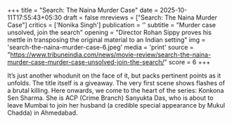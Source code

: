 +++
title = "Search: The Naina Murder Case"
date = 2025-10-11T17:55:43+05:30
draft = false
mreviews = ["Search: The Naina Murder Case"]
critics = ['Nonika Singh']
publication = ''
subtitle = "Murder case unsolved, join the search"
opening = "Director Rohan Sippy proves his mettle in transposing the original material to an Indian setting"
img = 'search-the-naina-murder-case-6.jpeg'
media = 'print'
source = "https://www.tribuneindia.com/news/movie-review/search-the-naina-murder-case-murder-case-unsolved-join-the-search/"
score = 6
+++

It’s just another whodunit on the face of it, but packs pertinent points as it unfolds. The title itself is a giveaway. The very first scene shows flashes of a brutal killing. Here onwards, we come to the heart of the series: Konkona Sen Sharma. She is ACP (Crime Branch) Sanyukta Das, who is about to leave Mumbai to join her husband (a credible special appearance by Mukul Chadda) in Ahmedabad.
